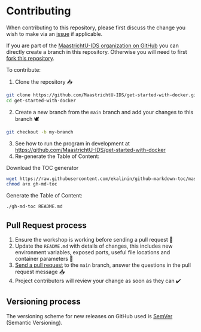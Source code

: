 # Contributing

When contributing to this repository, please first discuss the change you wish to make via an [issue](https://github.com/MaastrichtU-IDS/get-started-with-docker/issues) if applicable.

If you are part of the [MaastrichtU-IDS organization on GitHub](https://github.com/MaastrichtU-IDS) you can directly create a branch in this repository. Otherwise you will need to first [fork this repository](https://github.com/MaastrichtU-IDS/get-started-with-docker/fork).

To contribute:

1. Clone the repository 📥

```bash
git clone https://github.com/MaastrichtU-IDS/get-started-with-docker.git
cd get-started-with-docker
```

2. Create a new branch from the `main` branch and add your changes to this branch 🕊️

```bash
git checkout -b my-branch
```

3. See how to run the program in development at https://github.com/MaastrichtU-IDS/get-started-with-docker
4. Re-generate the Table of Content:

Download the TOC generator

```bash
wget https://raw.githubusercontent.com/ekalinin/github-markdown-toc/master/gh-md-toc
chmod a+x gh-md-toc
```

Generate the Table of Content:

```bash
./gh-md-toc README.md
```

## Pull Request process

1. Ensure the workshop is working before sending a pull request 🧪
2. Update the `README.md` with details of changes, this includes new environment variables, exposed ports, useful file locations and container parameters 📝
3. [Send a pull request](https://github.com/MaastrichtU-IDS/get-started-with-docker/compare) to the `main` branch, answer the questions in the pull request message 📤
4. Project contributors will review your change as soon as they can ✔️

## Versioning process

The versioning scheme for new releases on GitHub used is [SemVer](http://semver.org/) (Semantic Versioning).
